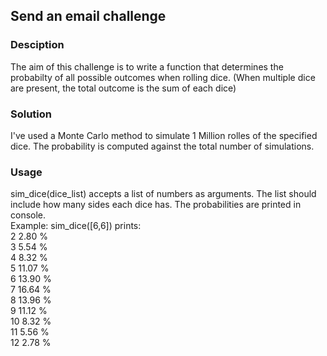 ## Send an email challenge

### Desciption
The aim of this challenge is to write a function that determines the probabilty of all possible outcomes when rolling dice. (When multiple dice are present, the total outcome is the sum of each dice)

### Solution
I've used a Monte Carlo method to simulate 1 Million rolles of the specified dice. The probability is computed against the total number of simulations.

### Usage
sim_dice(dice_list) accepts a list of numbers as arguments. The list should include how many sides each dice has. The probabilities are printed in console.\
Example: sim_dice([6,6]) prints:\
2   2.80 %\
3   5.54 %\
4   8.32 %\
5   11.07 %\
6   13.90 %\
7   16.64 %\
8   13.96 %\
9   11.12 %\
10   8.32 %\
11   5.56 %\
12   2.78 %